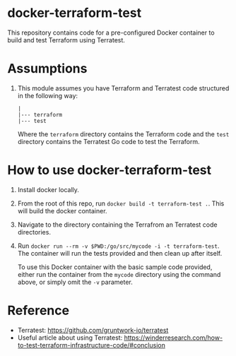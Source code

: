 # docker-terraform-test
This repository contains code for a pre-configured Docker container to build and test Terraform using Terratest.

# Assumptions
1. This module assumes you have Terraform and Terratest code structured in the following way:
   ```
   |
   |--- terraform
   |--- test
   ```
   Where the `terraform` directory contains the Terraform code and the `test` directory contains the Terratest Go code to test the Terraform.

# How to use docker-terraform-test
1. Install docker locally.
1. From the root of this repo, run `docker build -t terraform-test .`. This will build the docker container.
1. Navigate to the directory containing the Terrafrom an Terratest code directories.
1. Run `docker run --rm -v $PWD:/go/src/mycode -i -t terraform-test`. The container will run the tests provided and then clean up after itself.

   To use this Docker container with the basic sample code provided, either run the container from the `mycode` directory using the command above, or simply omit the `-v` parameter.

# Reference
* Terratest: https://github.com/gruntwork-io/terratest
* Useful article about using Terratest: https://winderresearch.com/how-to-test-terraform-infrastructure-code/#conclusion
